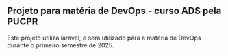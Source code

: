 ## Projeto para matéria de DevOps - curso ADS pela PUCPR

Este projeto utiliza laravel, e será utilizado para a matéria de DevOps durante o primeiro semestre de 2025.
